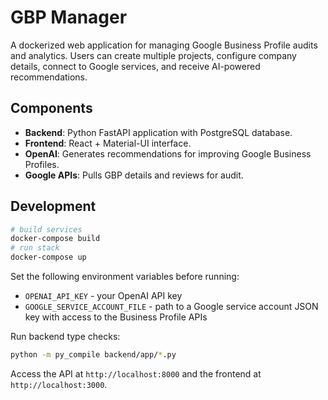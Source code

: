 # GBP Manager

A dockerized web application for managing Google Business Profile audits and analytics. Users can create multiple projects, configure company details, connect to Google services, and receive AI-powered recommendations.

## Components

- **Backend**: Python FastAPI application with PostgreSQL database.
- **Frontend**: React + Material-UI interface.
- **OpenAI**: Generates recommendations for improving Google Business Profiles.
- **Google APIs**: Pulls GBP details and reviews for audit.

## Development

```bash
# build services
docker-compose build
# run stack
docker-compose up
```

Set the following environment variables before running:

- `OPENAI_API_KEY` - your OpenAI API key
- `GOOGLE_SERVICE_ACCOUNT_FILE` - path to a Google service account JSON key with
  access to the Business Profile APIs

Run backend type checks:

```bash
python -m py_compile backend/app/*.py
```

Access the API at `http://localhost:8000` and the frontend at `http://localhost:3000`.
